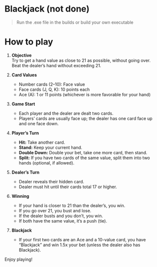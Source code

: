 # Blackjack (not done)

> Run the .exe file in the builds or build your own executable

# How to play

1. **Objective**  
   Try to get a hand value as close to 21 as possible, without going over. Beat the dealer’s hand without exceeding 21.

2. **Card Values**  
   - Number cards (2–10): Face value  
   - Face cards (J, Q, K): 10 points each  
   - Ace (A): 1 or 11 points (whichever is more favorable for your hand)

3. **Game Start**  
   - Each player and the dealer are dealt two cards.  
   - Players’ cards are usually face up; the dealer has one card face up and one face down.

4. **Player’s Turn**  
   - **Hit:** Take another card.  
   - **Stand:** Keep your current hand.  
   - **Double Down:** Double your bet, take one more card, then stand.  
   - **Split:** If you have two cards of the same value, split them into two hands (optional, if allowed).

5. **Dealer’s Turn**  
   - Dealer reveals their hidden card.  
   - Dealer must hit until their cards total 17 or higher.

6. **Winning**  
   - If your hand is closer to 21 than the dealer’s, you win.  
   - If you go over 21, you bust and lose.  
   - If the dealer busts and you don’t, you win.  
   - If both have the same value, it’s a push (tie).

7. **Blackjack**  
   - If your first two cards are an Ace and a 10-value card, you have “Blackjack” and win 1.5x your bet (unless the dealer also has Blackjack).

Enjoy playing!

